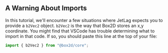 ## A Warning About Imports

In this tutorial, we'll encounter a few situations where JetLag expects you to
provide a `b2Vec2` object.  `b2Vec2` is the way that Box2D stores an x,y
coordinate.  You might find that VSCode has trouble determining what to import
in that code.  If so, you should paste this line at the top of your file:

```typescript
import { b2Vec2 } from "@box2d/core";
```
